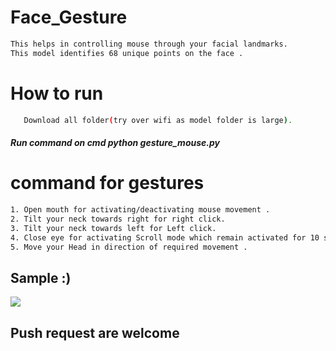 # Face_Gesture        
                                                         
```bash       
This helps in controlling mouse through your facial landmarks.  
This model identifies 68 unique points on the face .                                 
```         
# How to run                       
```bash         
   Download all folder(try over wifi as model folder is large).                                                  
```      
##### Run command on cmd  python gesture_mouse.py           
              
# command for gestures           
```bash
1. Open mouth for activating/deactivating mouse movement .      
2. Tilt your neck towards right for right click.          
3. Tilt your neck towards left for Left click.
4. Close eye for activating Scroll mode which remain activated for 10 seconds.
5. Move your Head in direction of required movement .        
```

## Sample :)
<img src="Sample/example.gif">   

## Push request are welcome
  
     
